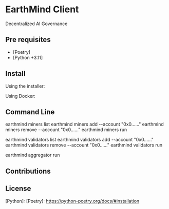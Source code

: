 # EarthMind Client

Decentralized AI Governance

## Pre requisites

- [Poetry] 
- [Python +3.11] 

## Install

Using the installer:

Using Docker:

## Command Line

<!-- TODO -->

earthmind miners list
earthmind miners add --account "0x0......"
earthmind miners remove --account "0x0......"
earthmind miners run

earthmind validators list
earthmind validators add --account "0x0......"
earthmind validators remove --account "0x0......"
earthmind validators run

earthmind aggregator run

## Contributions

## License

<!-- References -->

[Python]: 
[Poetry]: https://python-poetry.org/docs/#installation

